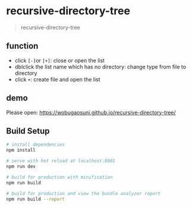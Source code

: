 # recursive-directory-tree

> recursive-directory-tree

## function
- click `[-]`or `[+]`: close or open the list
- dblclick the list name which has no directory: change type from file to directory
- click `+`: create file and open the list

## demo
Please open: https://wobugaosuni.github.io/recursive-directory-tree/

## Build Setup

``` bash
# install dependencies
npm install

# serve with hot reload at localhost:8001
npm run dev

# build for production with minification
npm run build

# build for production and view the bundle analyzer report
npm run build --report
```

